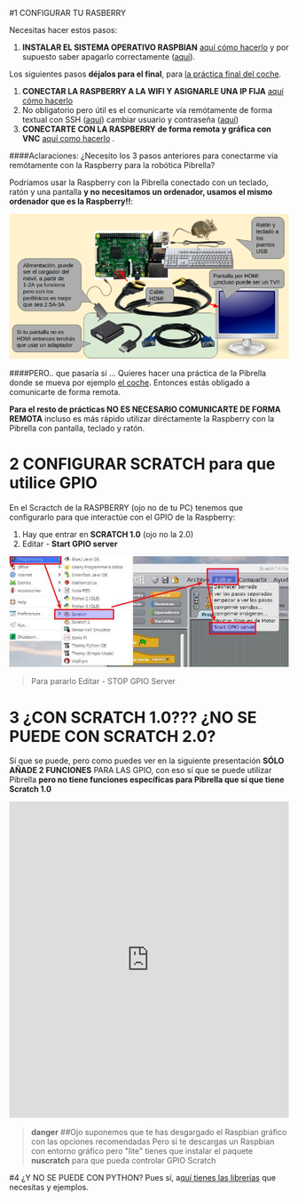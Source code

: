 #1 CONFIGURAR TU RASBERRY

Necesitas hacer estos pasos:

1. **INSTALAR EL SISTEMA OPERATIVO RASPBIAN** [aquí cómo hacerlo](https://catedu.github.io/raspberry-muy-basico/3-raspbian.html) y por supuesto saber apagarlo correctamente ([aquí](https://catedu.github.io/raspberry-muy-basico/7-apagar.html)).


Los siguientes pasos **déjalos para el final**, para [la práctica final del coche](/salidas.md).

1. **CONECTAR LA RASPBERRY A LA WIFI Y ASIGNARLE UNA IP FIJA** [aquí cómo hacerlo](https://catedu.github.io/raspberry-muy-basico/4-primera-comunicacion.html)
1. No obligatorio pero útil es el comunicarte vía remótamente de forma textual con SSH ([aquí](https://catedu.github.io/raspberry-muy-basico/5-ssh.html)) cambiar usuario y contraseña ([aquí](https://catedu.github.io/raspberry-muy-basico/6-cambiar-usuario-y-contrasena.html))
1. **CONECTARTE CON LA RASPBERRY de forma remota y gráfica con VNC** [aquí como hacerlo](https://catedu.github.io/raspberry-muy-basico/8-vnc.html) .

####Aclaraciones: ¿Necesito los 3 pasos anteriores para conectarme via remótamente con la Raspberry para la robótica Pibrella?

Podríamos usar la Raspberry con la Pibrella conectado con un teclado, ratón y una pantalla **y no necesitamos un ordenador, usamos el mismo ordenador que es la Raspberry!!**:

![](/assets/aparatos.png)

####PERO.. que pasaría si ...
Quieres hacer una práctica de la Pibrella donde se mueva por ejemplo [el coche](/salidas.md). Entonces estás obligado a comunicarte de forma remota.

**Para el resto de prácticas NO ES NECESARIO COMUNICARTE DE FORMA REMOTA** incluso es más rápido utilizar diréctamente la Raspberry con la Pibrella con pantalla, teclado y ratón.

# 2 CONFIGURAR SCRATCH para que utilice GPIO
En el Scractch de la RASPBERRY (ojo no de tu PC) tenemos que configurarlo para que interactúe con el GPIO de la Raspberry:

1. Hay que entrar en **SCRATCH 1.0** (ojo no la 2.0)
1. Editar - **Start GPIO server**

![](/assets/gpio-scratch.jpg)
>Para pararlo Editar - STOP GPIO Server

# 3 ¿CON SCRATCH 1.0??? ¿NO SE PUEDE CON SCRATCH 2.0?
Sí que se puede, pero como puedes ver en la siguiente presentación **SÓLO AÑADE 2 FUNCIONES** PARA LAS GPIO, con eso sí que se puede utilizar Pibrella **pero no tiene funciones específicas para Pibrella que sí que tiene Scratch 1.0**

<iframe src="https://docs.google.com/presentation/d/e/2PACX-1vT-CzV7z9m4Zjgw-2Jo4g5oZJHz91PH4IcrHjbtcj0LF5HmkcdW35sWByiAMHOGAiX3cSRJhLBzfgk1/embed?start=false&loop=false&delayms=3000" frameborder="0" width="100%" height="569" allowfullscreen="true" mozallowfullscreen="true" webkitallowfullscreen="true"></iframe>

>**danger**
>##Ojo suponemos que te has desgargado el Raspbian gráfico con las opciones recomendadas
>Pero si te descargas un Raspbian con entorno gráfico pero "lite" tienes que instalar el paquete **nuscratch** para que pueda controlar GPIO Scratch

#4 ¿Y NO SE PUEDE CON PYTHON?
Pues sí, a[quí tienes las librerías](https://github.com/pimoroni/pibrella) que necesitas y ejemplos.
